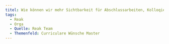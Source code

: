 ```yaml
---
titel: Wie können wir mehr Sichtbarkeit für Abschlussarbeiten, Kolloqien, etc. schaffen?
tags:
  - Reak
  - Orga
  - Quelle: Reak Team
  - Themenfeld: Curriculare Wünsche Master
---
```

